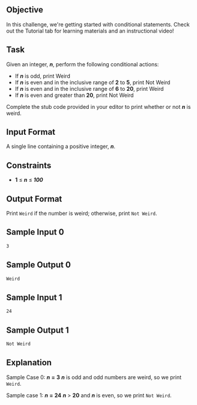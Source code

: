 ## Objective

In this challenge, we're getting started with conditional statements. Check out the Tutorial tab for learning materials and an instructional video!

## Task

Given an integer, _**n**_, perform the following conditional actions:
* If _**n**_ is odd, print Weird
* If _**n**_ is even and in the inclusive range of **2** to **5**, print Not Weird
* If _**n**_ is even and in the inclusive range of **6** to **20**, print Weird
* If _**n**_ is even and greater than **20**, print Not Weird

Complete the stub code provided in your editor to print whether or not _**n**_ is weird.

## Input Format

A single line containing a positive integer, _**n**_.

## Constraints

* **1** &le; _**n**_ &le; _**100**_

## Output Format

Print `Weird` if the number is weird; otherwise, print `Not Weird`.

## Sample Input 0

```bash
3
```

## Sample Output 0

```bash
Weird
```

## Sample Input 1

```bash
24
```

## Sample Output 1

```bash
Not Weird
```

## Explanation

Sample Case 0: _**n**_ **=** **3**
_**n**_ is odd and odd numbers are weird, so we print `Weird`.

Sample case 1: _**n**_ **=** **24**
_**n**_ &gt; **20** and _**n**_ is even, so we print `Not Weird`.